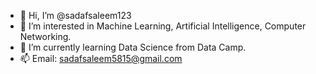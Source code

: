 - 👋 Hi, I’m @sadafsaleem123
- 👀 I’m interested in Machine Learning, Artificial Intelligence, Computer Networking.
- 🌱 I’m currently learning Data Science from Data Camp.
- 📫 Email: sadafsaleem5815@gmail.com

<!---
sadafsaleem123/sadafsaleem123 is a ✨ special ✨ repository because its `README.md` (this file) appears on your GitHub profile.
You can click the Preview link to take a look at your changes.
--->
